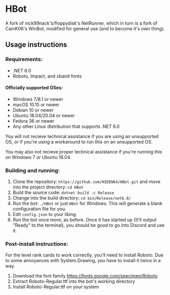 # HBot
A fork of nick99nack's/floppydisk's NetRunner, which in turn is a fork of CamK06's WinBot, modified for general use (and to become it's own thing). 

## Usage instructions

### Requirements:
- .NET 6.0
- Roboto, Impact, and xband fonts

#### Officially supported OSes:
- Windows 7/8.1 or newer
- macOS 10.15 or newer
- Debian 10 or newer
- Ubuntu 18.04/20.04 or newer
- Fedora 36 or newer
- Any other Linux distribution that supports .NET 6.0

You will not recieve technical assistance if you are using an unsupported OS, or if you're using a workaround to run this on an unsupported OS.

You may also not recieve proper technical assistance if you're running this on Windows 7 or Ubuntu 18.04.

### Building and running:
1. Clone the repository: ``https://github.com/HIDEN64/HBot.git`` and move into the project directory: ``cd HBot``
2. Build the source code: ``dotnet build -c Release``
3. Change into the build directory: ``cd bin/Release/net6.0/``
4. Run the bot: ``./HBot`` or just ``HBot`` for Windows. This will generate a blank configuration file for you.
5. Edit ``config.json``  to your liking.
6. Run the bot once more, as before. Once it has started up (It'll output "Ready" to the terminal), you should be good to go into Discord and use it.

### Post-install instructions:
For the level rank cards to work correctly, you'll need to install Roboto. Due to some annoyances with System.Drawing, you have to install it twice in a way.

1. Download the font family https://fonts.google.com/specimen/Roboto
2. Extract Roboto-Regular.ttf into the bot's working directory
3. Install Roboto-Regular.ttf on your system
